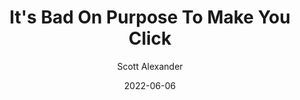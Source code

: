 ---
layout: podcast
title: "It's Bad On Purpose To Make You Click"
author: Scott Alexander
description: https://astralcodexten.substack.com/p/its-bad-on-purpose-to-make-you-click
date: 2022-06-06
length: 31417
duration: 8
guid: its-bad-on-purpose-to-make-you-click
---